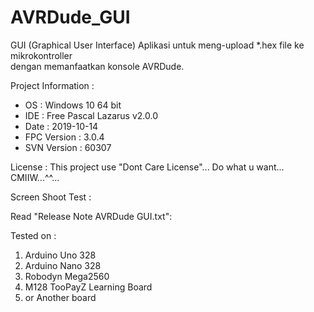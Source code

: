 # AVRDude_GUI
GUI (Graphical User Interface) Aplikasi untuk meng-upload *.hex file ke mikrokontroller  
dengan memanfaatkan konsole AVRDude.  

Project Information :
- OS   : Windows 10 64 bit  
- IDE  : Free Pascal Lazarus v2.0.0  
- Date : 2019-10-14  
- FPC Version : 3.0.4  
- SVN Version : 60307  

License :
This project use "Dont Care License"...
Do what u want...
CMIIW...^^...

Screen Shoot Test :  


Read "Release Note AVRDude GUI.txt":  


Tested on :
1. Arduino Uno 328
2. Arduino Nano 328
3. Robodyn Mega2560
4. M128 TooPayZ Learning Board
5. or Another board